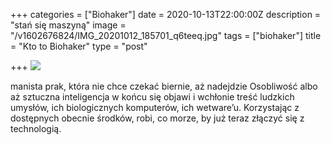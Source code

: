 +++
categories = ["Biohaker"]
date = 2020-10-13T22:00:00Z
description = "stań się maszyną"
image = "/v1602676824/IMG_20201012_185701_q6teeq.jpg"
tags = ["biohaker"]
title = "Kto to Biohaker"
type = "post"

+++
![](/v1602676824/IMG_20201012_185701_q6teeq.jpg)

manista prak, która nie chce czekać biernie, aż nadejdzie Osobliwość albo aż sztuczna inteligencja w końcu się objawi i wchłonie treść ludzkich umysłów, ich biologicznych komputerów, ich wetware’u. Korzystając z dostępnych obecnie środków, robi, co morze, by już teraz złączyć się z technologią.